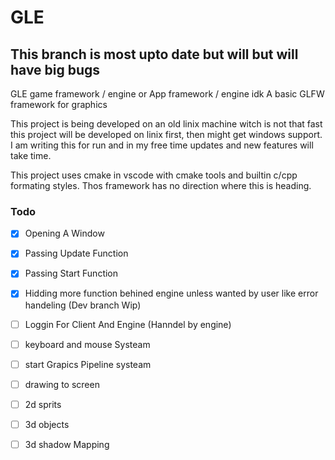 # GLE

## This branch is most upto date but will but will have big bugs

GLE game framework / engine or App framework / engine idk
A basic GLFW framework for graphics

This project is being developed on an old linix machine witch is not that fast this project will be developed on linix first, then might get windows support. I am writing this for run and in my free time updates and new features will take time.

This project uses cmake in vscode with cmake tools and builtin c/cpp formating styles. Thos framework has no direction where this is heading. 

### Todo
- [x] Opening A Window
- [x] Passing Update Function
- [x] Passing Start Function
- [x] Hidding more function behined engine unless wanted by user like error handeling (Dev branch Wip)
- [ ] Loggin For Client And Engine (Hanndel by engine)
- [ ] keyboard and mouse Systeam
- [ ] start Grapics Pipeline systeam
- [ ] drawing to screen
- [ ] 2d sprits
- [ ] 3d objects
- [ ] 3d shadow Mapping

